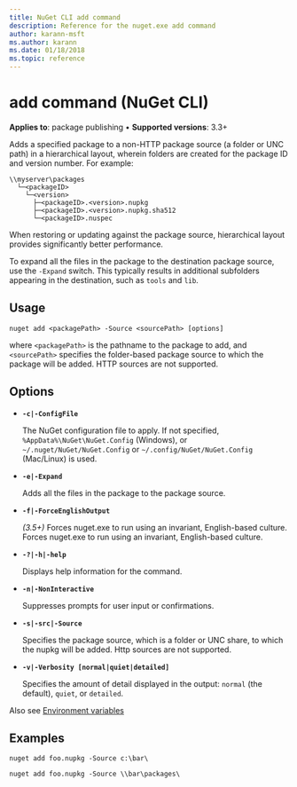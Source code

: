 ```yaml
---
title: NuGet CLI add command
description: Reference for the nuget.exe add command
author: karann-msft
ms.author: karann
ms.date: 01/18/2018
ms.topic: reference
---
```


# add command (NuGet CLI)

**Applies to**: package publishing &bullet; **Supported versions**: 3.3+

Adds a specified package to a non-HTTP package source (a folder or UNC path) in a hierarchical layout, wherein folders are created for the package ID and version number. For example:

```
\\myserver\packages
  └─<packageID>
    └─<version>
      ├─<packageID>.<version>.nupkg
      ├─<packageID>.<version>.nupkg.sha512
      └─<packageID>.nuspec
```

When restoring or updating against the package source, hierarchical layout provides significantly better performance.

To expand all the files in the package to the destination package source, use the `-Expand` switch. This typically results in additional subfolders appearing in the destination, such as `tools` and `lib`.

## Usage

```cli
nuget add <packagePath> -Source <sourcePath> [options]
```

where `<packagePath>` is the pathname to the package to add, and `<sourcePath>` specifies the folder-based package source to which the package will be added. HTTP sources are not supported.

## Options

- **`-c|-ConfigFile`**

  The NuGet configuration file to apply. If not specified, `%AppData%\NuGet\NuGet.Config` (Windows), or `~/.nuget/NuGet/NuGet.Config` or `~/.config/NuGet/NuGet.Config` (Mac/Linux) is used.

- **`-e|-Expand`**

  Adds all the files in the package to the package source.

- **`-f|-ForceEnglishOutput`**

  *(3.5+)* Forces nuget.exe to run using an invariant, English-based culture.
Forces nuget.exe to run using an invariant, English-based culture.

- **`-?|-h|-help`**

  Displays help information for the command.

- **`-n|-NonInteractive`**

  Suppresses prompts for user input or confirmations.

- **`-s|-src|-Source`**

   Specifies the package source, which is a folder or UNC share, to which the nupkg will be added. Http sources are not supported.

- **`-v|-Verbosity [normal|quiet|detailed]`**

  Specifies the amount of detail displayed in the output: `normal` (the default), `quiet`, or `detailed`.

Also see [Environment variables](cli-ref-environment-variables.md)

## Examples

```cli
nuget add foo.nupkg -Source c:\bar\

nuget add foo.nupkg -Source \\bar\packages\
```

